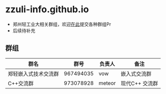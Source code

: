 # zzuli-info.github.io

- 郑州轻工业大相关群组，欢迎[在此](https://github.com/zzuli-info/zzuli-info.github.io)提交各种群组Pr
- 后续待补充

## 群组

|群名                |群号  |   负责人  | 备注          |
| ------------------| ------|  ------| --------------  |
| 郑轻嵌入式技术交流群 | 967494035 | vow | 嵌入式交流群      |
| C++交流群          | 973078928 | meteor | 现代C++ 交流群 | 